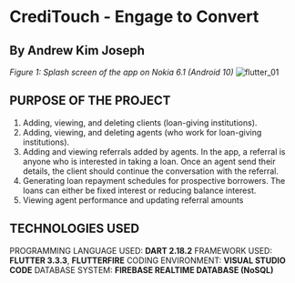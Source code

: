 # CrediTouch - Engage to Convert
## By Andrew Kim Joseph


_Figure 1: Splash screen of the app on Nokia 6.1 (Android 10)_
![flutter_01](https://user-images.githubusercontent.com/91619206/205616917-fa92aab2-e446-4ca8-b4d6-bf8e24f046bc.png)


## PURPOSE OF THE PROJECT
1. Adding, viewing, and deleting clients (loan-giving institutions).
2. Adding, viewing, and deleting agents (who work for loan-giving institutions).
3. Adding and viewing referrals added by agents. In the app, a referral is anyone who is interested in taking a loan. Once an agent send their details, the client should continue the conversation with the referral.
4. Generating loan repayment schedules for prospective borrowers. The loans can either be fixed interest or reducing balance interest.
5. Viewing agent performance and updating referral amounts

## TECHNOLOGIES USED
PROGRAMMING LANGUAGE USED: **DART 2.18.2**
FRAMEWORK USED: **FLUTTER 3.3.3**, **FLUTTERFIRE**
CODING ENVIRONMENT: **VISUAL STUDIO CODE**
DATABASE SYSTEM: **FIREBASE REALTIME DATABASE (NoSQL)**
